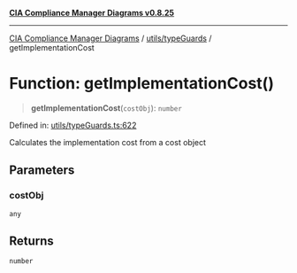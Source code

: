 [**CIA Compliance Manager Diagrams v0.8.25**](../../../README.md)

***

[CIA Compliance Manager Diagrams](../../../modules.md) / [utils/typeGuards](../README.md) / getImplementationCost

# Function: getImplementationCost()

> **getImplementationCost**(`costObj`): `number`

Defined in: [utils/typeGuards.ts:622](https://github.com/Hack23/cia-compliance-manager/blob/b7816746b3b7f5e02cb18303af9cc6696a8caef9/src/utils/typeGuards.ts#L622)

Calculates the implementation cost from a cost object

## Parameters

### costObj

`any`

## Returns

`number`
